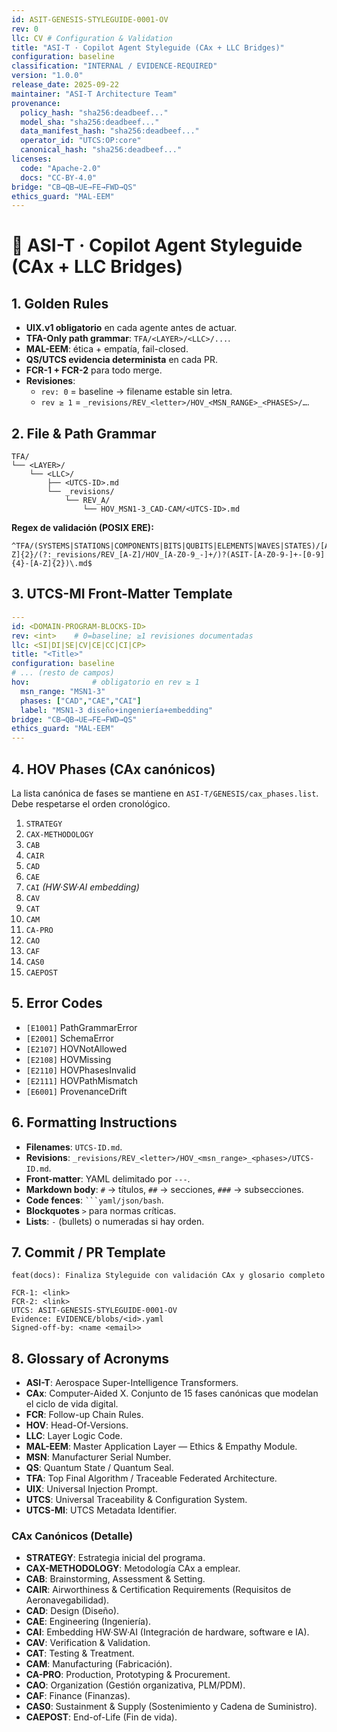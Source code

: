 ```yaml
---
id: ASIT-GENESIS-STYLEGUIDE-0001-OV
rev: 0
llc: CV # Configuration & Validation
title: "ASI-T · Copilot Agent Styleguide (CAx + LLC Bridges)"
configuration: baseline
classification: "INTERNAL / EVIDENCE-REQUIRED"
version: "1.0.0"
release_date: 2025-09-22
maintainer: "ASI-T Architecture Team"
provenance:
  policy_hash: "sha256:deadbeef..."
  model_sha: "sha256:deadbeef..."
  data_manifest_hash: "sha256:deadbeef..."
  operator_id: "UTCS:OP:core"
  canonical_hash: "sha256:deadbeef..."
licenses:
  code: "Apache-2.0"
  docs: "CC-BY-4.0"
bridge: "CB→QB→UE→FE→FWD→QS"
ethics_guard: "MAL-EEM"
---
```


# 📑 ASI-T · Copilot Agent Styleguide (CAx + LLC Bridges)

## 1. Golden Rules
- **UIX.v1 obligatorio** en cada agente antes de actuar.  
- **TFA-Only path grammar**: `TFA/<LAYER>/<LLC>/...`.  
- **MAL-EEM**: ética + empatía, fail-closed.  
- **QS/UTCS evidencia determinista** en cada PR.  
- **FCR-1 + FCR-2** para todo merge.  
- **Revisiones**:
  - `rev: 0` = baseline → filename estable sin letra.  
  - `rev ≥ 1` = `_revisions/REV_<letter>/HOV_<MSN_RANGE>_<PHASES>/…`.  

## 2. File & Path Grammar
```text
TFA/
└── <LAYER>/
    └── <LLC>/
        ├── <UTCS-ID>.md
        └── _revisions/
            └── REV_A/
                └── HOV_MSN1-3_CAD-CAM/<UTCS-ID>.md
```
**Regex de validación (POSIX ERE):**
```regex
^TFA/(SYSTEMS|STATIONS|COMPONENTS|BITS|QUBITS|ELEMENTS|WAVES|STATES)/[A-Z]{2}/(?:_revisions/REV_[A-Z]/HOV_[A-Z0-9_-]+/)?(ASIT-[A-Z0-9-]+-[0-9]{4}-[A-Z]{2})\.md$
```

## 3. UTCS-MI Front-Matter Template
```yaml
---
id: <DOMAIN-PROGRAM-BLOCKS-ID>
rev: <int>    # 0=baseline; ≥1 revisiones documentadas
llc: <SI|DI|SE|CV|CE|CC|CI|CP>
title: "<Title>"
configuration: baseline
# ... (resto de campos)
hov:              # obligatorio en rev ≥ 1
  msn_range: "MSN1-3"
  phases: ["CAD","CAE","CAI"]
  label: "MSN1-3 diseño+ingeniería+embedding"
bridge: "CB→QB→UE→FE→FWD→QS"
ethics_guard: "MAL-EEM"
---
```

## 4. HOV Phases (CAx canónicos)
La lista canónica de fases se mantiene en `ASI-T/GENESIS/cax_phases.list`. Debe respetarse el orden cronológico.
1. `STRATEGY`
2. `CAX-METHODOLOGY`
3. `CAB`
4. `CAIR`
5. `CAD`
6. `CAE`
7. `CAI` *(HW·SW·AI embedding)*
8. `CAV`
9. `CAT`
10. `CAM`
11. `CA-PRO`
12. `CAO`
13. `CAF`
14. `CAS0`
15. `CAEPOST`

## 5. Error Codes
- `[E1001]` PathGrammarError
- `[E2001]` SchemaError
- `[E2107]` HOVNotAllowed
- `[E2108]` HOVMissing
- `[E2110]` HOVPhasesInvalid
- `[E2111]` HOVPathMismatch
- `[E6001]` ProvenanceDrift

## 6. Formatting Instructions
- **Filenames**: `UTCS-ID.md`.
- **Revisions**: `_revisions/REV_<letter>/HOV_<msn_range>_<phases>/UTCS-ID.md`.
- **Front-matter**: YAML delimitado por `---`.
- **Markdown body**: `#` → títulos, `##` → secciones, `###` → subsecciones.
- **Code fences**: ` ```yaml/json/bash `.
- **Blockquotes** `>` para normas críticas.
- **Lists**: `-` (bullets) o numeradas si hay orden.

## 7. Commit / PR Template
```text
feat(docs): Finaliza Styleguide con validación CAx y glosario completo

FCR-1: <link>
FCR-2: <link>
UTCS: ASIT-GENESIS-STYLEGUIDE-0001-OV
Evidence: EVIDENCE/blobs/<id>.yaml
Signed-off-by: <name <email>>
```

## 8. Glossary of Acronyms
- **ASI-T**: Aerospace Super-Intelligence Transformers.
- **CAx**: Computer-Aided X. Conjunto de 15 fases canónicas que modelan el ciclo de vida digital.
- **FCR**: Follow-up Chain Rules.
- **HOV**: Head-Of-Versions.
- **LLC**: Layer Logic Code.
- **MAL-EEM**: Master Application Layer — Ethics & Empathy Module.
- **MSN**: Manufacturer Serial Number.
- **QS**: Quantum State / Quantum Seal.
- **TFA**: Top Final Algorithm / Traceable Federated Architecture.
- **UIX**: Universal Injection Prompt.
- **UTCS**: Universal Traceability & Configuration System.
- **UTCS-MI**: UTCS Metadata Identifier.

### CAx Canónicos (Detalle)
- **STRATEGY**: Estrategia inicial del programa.
- **CAX-METHODOLOGY**: Metodología CAx a emplear.
- **CAB**: Brainstorming, Assessment & Setting.
- **CAIR**: Airworthiness & Certification Requirements (Requisitos de Aeronavegabilidad).
- **CAD**: Design (Diseño).
- **CAE**: Engineering (Ingeniería).
- **CAI**: Embedding HW·SW·AI (Integración de hardware, software e IA).
- **CAV**: Verification & Validation.
- **CAT**: Testing & Treatment.
- **CAM**: Manufacturing (Fabricación).
- **CA-PRO**: Production, Prototyping & Procurement.
- **CAO**: Organization (Gestión organizativa, PLM/PDM).
- **CAF**: Finance (Finanzas).
- **CAS0**: Sustainment & Supply (Sostenimiento y Cadena de Suministro).
- **CAEPOST**: End-of-Life (Fin de vida).